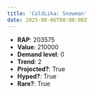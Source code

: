 ```yaml
---
title: 'ColdLika: Snowman'
date: 2025-08-06T00:00:00Z
---
```

- **RAP**: 203575
- **Value**: 210000
- **Demand level**: 0
- **Trend**: 2
- **Projected?**: True
- **Hyped?**: True
- **Rare?**: True
